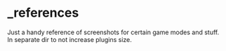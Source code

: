 # _references

Just a handy reference of screenshots for certain game modes and stuff.  
In separate dir to not increase plugins size.
